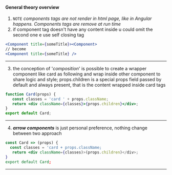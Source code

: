 #### General theory overview
1. `NOTE` *components tags are not render in html page, like in Angular happens. Components tags are remove at run time*
2. if component tag doesn't have any content inside u could omit the second one e use self closing tag
```jsx
<Component title={someTitle}><Component>
// become
<Component title={someTitle} />
```
---
3. the conception of '*composition*' 
is possible to create a wrapper component like card as following and wrap inside other component to share logic and style; props.children is a special props field passed by default and always present, that is the content wrapped inside card tags
```jsx
function Card(props) {
   const classes = 'card ' + props.className;
   return <div className={classes}>{props.children}</div>;
}
export default Card;
``` 
---
4. ***arrow components*** is just personal preference, nothing change between two approach
```jsx
const Card => (props) {
  const classes = 'card + props.className;
   return <div className={classes)>(props.children)</div>;
}
export default Card;
``` 
---
